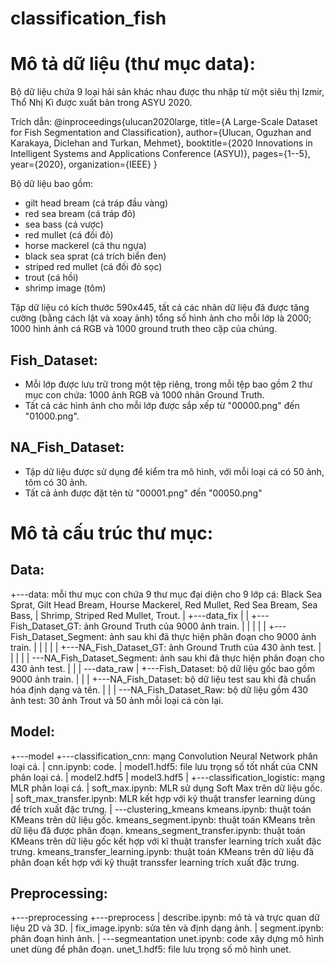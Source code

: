 # classification_fish
# Mô tả dữ liệu (thư mục data): 

Bộ dữ liệu chứa 9 loại hải sản khác nhau được thu nhập từ một siêu thị Izmir, Thổ Nhị Kì được xuất bản trong ASYU 2020.

Trích dẫn:
@inproceedings{ulucan2020large,
  title={A Large-Scale Dataset for Fish Segmentation and Classification},
  author={Ulucan, Oguzhan and Karakaya, Diclehan and Turkan, Mehmet},
  booktitle={2020 Innovations in Intelligent Systems and Applications Conference (ASYU)},
  pages={1--5},
  year={2020},
  organization={IEEE}
}

Bộ dữ liệu bao gồm:
- gilt head bream (cá tráp đầu vàng)
- red sea bream (cá tráp đỏ)
- sea bass (cá vược)
- red mullet (cá đối đỏ)
- horse mackerel (cá thu ngựa)
- black sea sprat (cá trích biển đen)
- striped red mullet (cá đối đỏ sọc)
- trout (cá hồi)
- shrimp image (tôm)

Tập dữ liệu có kích thước 590x445, tất cả các nhãn dữ liệu đã được tăng cường (bằng cách lật và xoay ảnh) tổng số hình ảnh cho mỗi lớp là 2000; 1000 hình ảnh cá RGB và 1000 ground truth theo cặp của chúng.

## Fish_Dataset:
- Mỗi lớp được lưu trữ trong một tệp riêng, trong mỗi tệp bao gồm 2 thư mục con chứa: 1000 ảnh RGB và 1000 nhãn Ground Truth.
- Tất cả các hình ảnh cho mỗi lớp được sắp xếp từ "00000.png" đến "01000.png".
## NA_Fish_Dataset:
- Tập dữ liệu được sử dụng để kiểm tra mô hình, với mỗi loại cá có 50 ảnh, tôm có 30 ảnh.
- Tất cả ảnh được đặt tên từ "00001.png" đến "00050.png"

# Mô tả cấu trúc thư mục:
## Data:
+---data: mỗi thư mục con chứa 9 thư mục đại diện cho 9 lớp cá: Black Sea Sprat, Gilt Head Bream, Hourse Mackerel, Red Mullet, Red Sea Bream, Sea Bass,
|	  Shrimp, Striped Red Mullet, Trout.
|   +---data_fix
|   |   +---Fish_Dataset_GT: ảnh Ground Truth của 9000 ảnh train.
|   |   |
|   |   +---Fish_Dataset_Segment: ảnh sau khi đã thực hiện phân đoạn cho 9000 ảnh train.
|   |   |
|   |   +---NA_Fish_Dataset_GT: ảnh Ground Truth của 430 ảnh test.
|   |   |
|   |   \---NA_Fish_Dataset_Segment: ảnh sau khi đã thực hiện phân đoạn cho 430 ảnh test.
|   |
|   \---data_raw
|       +---Fish_Dataset: bộ dữ liệu gốc bao gồm 9000 ảnh train.
|       |
|       +---NA_Fish_Dataset: bộ dữ liệu test sau khi đã chuẩn hóa định dạng và tên.
|       |
|       \---NA_Fish_Dataset_Raw: bộ dữ liệu gồm 430 ảnh test: 30 ảnh Trout và 50 ảnh mỗi loại cá còn lại.

## Model:
+---model
    +---classification_cnn: mạng Convolution Neural Network phân loại cá.
    |       cnn.ipynb: code.
    |       model1.hdf5: file lưu trọng số tốt nhất của CNN phân loại cá.
    |       model2.hdf5
    |       model3.hdf5
    |
    +---classification_logistic: mạng MLR phân loại cá.
    |       soft_max.ipynb: MLR sử dụng Soft Max trên dữ liệu gốc.
    |       soft_max_transfer.ipynb: MLR kết hợp với kỹ thuật transfer learning dùng để trích xuất đặc trưng.
    |
    \---clustering_kmeans
           kmeans.ipynb: thuật toán KMeans trên dữ liệu gốc.
           kmeans_segment.ipynb: thuật toán KMeans trên dữ liệu đã được phân đoạn.
           kmeans_segment_transfer.ipynb: thuật toán KMeans trên dữ liệu gốc kết hợp với kĩ thuật transfer learning trích xuất đặc trưng.
           kmeans_transfer_learning.ipynb: thuật toán KMeans trên dữ liệu đã phân đoạn kết hợp với kỹ thuật transsfer learning trích xuất đặc trưng.

## Preprocessing:
+---preprocessing
    +---preprocess
    |       describe.ipynb: mô tả và trực quan dữ liệu 2D và 3D.
    |       fix_image.ipynb: sửa tên và định dạng ảnh.
    |       segment.ipynb: phân đoạn hình ảnh.
    |
    \---segmeantation
            unet.ipynb: code xây dựng mô hình unet dùng để phân đoạn.
            unet_1.hdf5: file lưu trọng số mô hình unet.